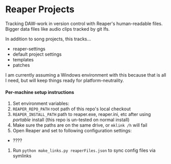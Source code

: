 # Reaper Projects

Tracking DAW-work in version control with Reaper's human-readable files.
Bigger data files like audio clips tracked by git lfs.

In addition to song projects, this tracks...

- reaper-settings
- default project settings
- templates
- patches

I am currently assuming a Windows environment with this because that is all I need,
but will keep things ready for platform-neutrality.

#### Per-machine setup instructions

1. Set environment variables:
  1. `REAPER_REPO_PATH` root path of this repo's local checkout
  1. `REAPER_INSTALL_PATH` path to reaper.exe, reaper.ini, etc after using *portable* install (this repo is un-tested on normal install)
  1. Make sure the paths are on the same drive, or `mklink /h` will fail 
1. Open Reaper and set to following configuration settings:
  - ????
1. Run `python make_links.py reaperFiles.json` to sync config files via symlinks